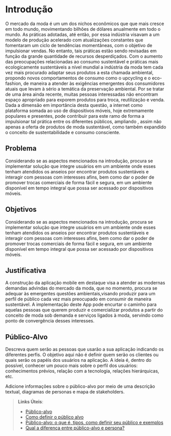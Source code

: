 # Introdução

O mercado da moda é um um dos nichos econômicos que que mais cresce em todo mundo, movimentando bilhões de dólares anualmente em todo o mundo. As práticas adotadas, até então, por essa indústria visavam a um modelo de produção acelerado com atualizações constantes que fomentaram um ciclo de tendências momentâneas, com o objetivo de impulsionar vendas.  No entanto, tais práticas estão sendo revisadas em função da grande quantidade de recursos desperdiçados. Com o aumento das preocupações relacionadas ao consumo sustentável e práticas mais ecologicamente sustentáveis a nível mundial a indústria da moda tem cada vez mais procurado adaptar seus produtos a esta chamada ambiental, propondo novos comportamentos de consumo como o upcycling e o eco-fashion, de maneira a atender às exigências emergentes dos consumidores atuais que levam à sério a temática da preservação ambiental. 
Por se tratar de uma área ainda recente, muitas pessoas interessadas não encontram espaço apropriado para exporem produtos para troca, reutilização e venda. Dada a dimensão em importância desta questão, a internet como plataforma somada ao uso de dispositivos móveis, hoje extremamente populares e presentes, pode contribuir para este ramo de forma a impulsionar tal prática entre os diferentes públicos, ampliando , assim não apenas a oferta de produtos de moda sustentável, como também expandido o conceito de sustentabilidade e consumo consciente.

## Problema

Considerando se as aspectos mencionados na introdução, procura se implementar solução que integre usuários em um ambiente onde esses tenham atendidos os anseios  por encontrar produtos sustentáveis e interagir com pessoas com interesses afins, bem como dar o poder de promover trocas comerciais de forma fácil e segura, em um ambiente disponível em tempo integral que possa ser acessado por dispositivos móveis. 

## Objetivos

Considerando se as aspectos mencionados na introdução, procura se implementar solução que integre usuários em um ambiente onde esses tenham atendidos os anseios  por encontrar produtos sustentáveis e interagir com pessoas com interesses afins, bem como dar o poder de promover trocas comerciais de forma fácil e segura, em um ambiente disponível em tempo integral que possa ser acessado por dispositivos móveis. 

## Justificativa

A construção da aplicação mobile em destaque visa a atender as modernas demandas advindas do mercado da moda, que no momento, procura se adequar às emergentes questões ambientais,visando produzir para um perfil de  público cada vez mais preocupado em consumir de maneira sustentável.  A implementação deste App pode encurtar o caminho para aquelas pessoas que querem produzir e comercializar produtos a partir do  conceito de moda sob demanda e serviços ligados à moda, servindo como ponto de convergência desses  interesses. 

## Público-Alvo

Descreva quem serão as pessoas que usarão a sua aplicação indicando os diferentes perfis. O objetivo aqui não é definir quem serão os clientes ou quais serão os papéis dos usuários na aplicação. A ideia é, dentro do possível, conhecer um pouco mais sobre o perfil dos usuários: conhecimentos prévios, relação com a tecnologia, relações
hierárquicas, etc.

Adicione informações sobre o público-alvo por meio de uma descrição textual, diagramas de personas e mapa de stakeholders.

> **Links Úteis**:
> - [Público-alvo](https://blog.hotmart.com/pt-br/publico-alvo/)
> - [Como definir o público alvo](https://exame.com/pme/5-dicas-essenciais-para-definir-o-publico-alvo-do-seu-negocio/)
> - [Público-alvo: o que é, tipos, como definir seu público e exemplos](https://klickpages.com.br/blog/publico-alvo-o-que-e/)
> - [Qual a diferença entre público-alvo e persona?](https://rockcontent.com/blog/diferenca-publico-alvo-e-persona/)
